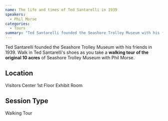 ```yaml
---
name: The life and times of Ted Santarelli in 1939
speakers:
  - Phil Morse
categories:
  - Tours
summary: "Ted Santarelli founded the Seashore Trolley Museum with his friends in 1939. Walk in Ted Santarelli's shoes as you take a walking tour of the original 10 acres of Seashore Trolley Museum with Phil Morse."
---
```


Ted Santarelli founded the Seashore Trolley Museum with his friends in 1939. Walk in Ted Santarelli's shoes as you take a **walking tour of the original 10 acres** of Seashore Trolley Museum with Phil Morse.


## Location

Visitors Center 1st Floor Exhibit Room

## Session Type

Walking Tour

